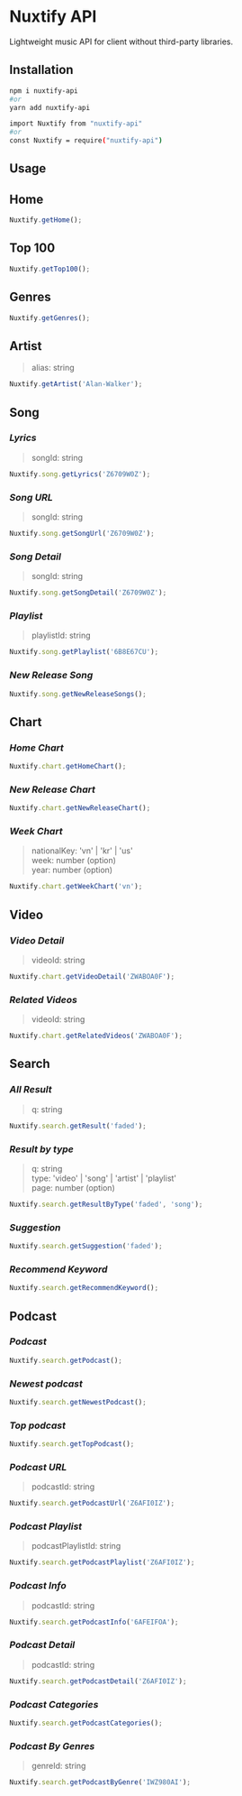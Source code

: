 # Nuxtify API

Lightweight music API for client without third-party libraries.

## Installation

```bash
npm i nuxtify-api
#or
yarn add nuxtify-api
```

```bash
import Nuxtify from "nuxtify-api"
#or
const Nuxtify = require("nuxtify-api")
```

## Usage

## **Home**

```javascript
Nuxtify.getHome();
```

## **Top 100**

```javascript
Nuxtify.getTop100();
```

## **Genres**

```javascript
Nuxtify.getGenres();
```

## **Artist**

> alias: string

```javascript
Nuxtify.getArtist('Alan-Walker');
```

## **Song**

### _Lyrics_

> songId: string

```javascript
Nuxtify.song.getLyrics('Z6709W0Z');
```

### _Song URL_

> songId: string

```javascript
Nuxtify.song.getSongUrl('Z6709W0Z');
```

### _Song Detail_

> songId: string

```javascript
Nuxtify.song.getSongDetail('Z6709W0Z');
```

### _Playlist_

> playlistId: string

```javascript
Nuxtify.song.getPlaylist('6B8E67CU');
```

### _New Release Song_

```javascript
Nuxtify.song.getNewReleaseSongs();
```

## **Chart**

### _Home Chart_

```javascript
Nuxtify.chart.getHomeChart();
```

### _New Release Chart_

```javascript
Nuxtify.chart.getNewReleaseChart();
```

### _Week Chart_

> nationalKey: 'vn' | 'kr' | 'us' \
> week: number (option)\
> year: number (option)

```javascript
Nuxtify.chart.getWeekChart('vn');
```

## **Video**

### _Video Detail_

> videoId: string

```javascript
Nuxtify.chart.getVideoDetail('ZWABOA0F');
```

### _Related Videos_

> videoId: string

```javascript
Nuxtify.chart.getRelatedVideos('ZWABOA0F');
```

## **Search**

### _All Result_

> q: string

```javascript
Nuxtify.search.getResult('faded');
```

### _Result by type_

> q: string \
> type: 'video' | 'song' | 'artist' | 'playlist' \
> page: number (option)

```javascript
Nuxtify.search.getResultByType('faded', 'song');
```

### _Suggestion_

```javascript
Nuxtify.search.getSuggestion('faded');
```

### _Recommend Keyword_

```javascript
Nuxtify.search.getRecommendKeyword();
```

## **Podcast**

### _Podcast_

```javascript
Nuxtify.search.getPodcast();
```

### _Newest podcast_

```javascript
Nuxtify.search.getNewestPodcast();
```

### _Top podcast_

```javascript
Nuxtify.search.getTopPodcast();
```

### _Podcast URL_

> podcastId: string

```javascript
Nuxtify.search.getPodcastUrl('Z6AFI0IZ');
```

### _Podcast Playlist_

> podcastPlaylistId: string

```javascript
Nuxtify.search.getPodcastPlaylist('Z6AFI0IZ');
```

### _Podcast Info_

> podcastId: string

```javascript
Nuxtify.search.getPodcastInfo('6AFEIFOA');
```

### _Podcast Detail_

> podcastId: string

```javascript
Nuxtify.search.getPodcastDetail('Z6AFI0IZ');
```

### _Podcast Categories_

```javascript
Nuxtify.search.getPodcastCategories();
```

### _Podcast By Genres_

> genreId: string

```javascript
Nuxtify.search.getPodcastByGenre('IWZ980AI');
```
